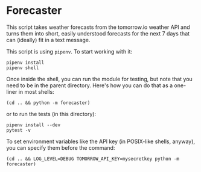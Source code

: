 # Forecaster

This script takes weather forecasts from the tomorrow.io weather API and turns them into short, easily understood forecasts for the next 7 days that can (ideally) fit in a text message.

This script is using `pipenv`. To start working with it:
```
pipenv install
pipenv shell
```

Once inside the shell, you can run the module for testing, but note that you need to be in the parent directory. Here's how you can do that as a one-liner in most shells:
```
(cd .. && python -m forecaster)
```

or to run the tests (in this directory):
```
pipenv install --dev
pytest -v
```

To set environment variables like the API key (in POSIX-like shells, anyway), you can specify them before the command:
```
(cd .. && LOG_LEVEL=DEBUG TOMORROW_API_KEY=mysecretkey python -m forecaster)
```

